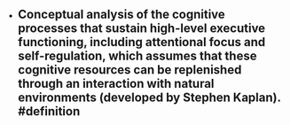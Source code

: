 - Conceptual analysis of the cognitive processes that sustain high-level executive functioning, including attentional focus and self-regulation, which assumes that these cognitive resources can be replenished through an interaction with natural environments (developed by Stephen Kaplan). #definition
	-